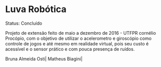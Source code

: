 # Luva Robótica
Status: Concluído


Projeto de extensão feito de maio a dezembro de 2016 - UTFPR cornélio Procópio, com o objetivo de utilizar o acelerometro e giroscópio como controle de jogos e até mesmo em realidade virtual, pois seu custo é acessível e o sensor prático e com pouca presença de ruídos.

Bruna Almeida Osti| 
Matheus Biagini|

